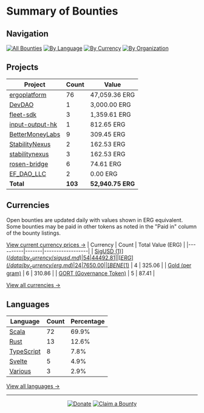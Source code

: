<!-- GENERATED FILE - DO NOT EDIT DIRECTLY -->
<!-- Generated on: 2025-10-18 12:42:29 -->

# Summary of Bounties

## Navigation

[![All Bounties](https://img.shields.io/badge/All%20Bounties-103-blue)](/data/all.md) [![By Language](https://img.shields.io/badge/By%20Language-6-green)](/data/summary.md#languages) [![By Currency](https://img.shields.io/badge/By%20Currency-7-yellow)](/data/summary.md#currencies) [![By Organization](https://img.shields.io/badge/By%20Organization-9-orange)](/data/summary.md#projects)

## Projects

| Project | Count | Value |
|----------|-------|-------|
| [ergoplatform](/data/by_org/ergoplatform.md) | 76 | 47,059.36 ERG |
| [DevDAO](/data/by_org/devdao.md) | 1 | 3,000.00 ERG |
| [fleet-sdk](/data/by_org/fleet-sdk.md) | 3 | 1,359.61 ERG |
| [input-output-hk](/data/by_org/input-output-hk.md) | 1 | 812.65 ERG |
| [BetterMoneyLabs](/data/by_org/bettermoneylabs.md) | 9 | 309.45 ERG |
| [StabilityNexus](/data/by_org/stabilitynexus.md) | 2 | 162.53 ERG |
| [stabilitynexus](/data/by_org/stabilitynexus.md) | 3 | 162.53 ERG |
| [rosen-bridge](/data/by_org/rosen-bridge.md) | 6 | 74.61 ERG |
| [EF_DAO_LLC](/data/by_org/ef_dao_llc.md) | 2 | 0.00 ERG |
| **Total** | **103** | **52,940.75 ERG** |

## Currencies

Open bounties are updated daily with values shown in ERG equivalent. Some bounties may be paid in other tokens as noted in the "Paid in" column of the bounty listings.

[View current currency prices →](/data/currency_prices.md)
| Currency | Count | Total Value (ERG) |
|----------|-------|------------------|
| [SigUSD ($1)](/data/by_currency/sigusd.md) | 54 | 44492.81 |
| [ERG](/data/by_currency/erg.md) | 24 | 7650.00 |
| [BENE ($1)](/data/by_currency/bene.md) | 4 | 325.06 |
| [Gold (per gram)](/data/by_currency/gold.md) | 6 | 310.86 |
| [GORT (Governance Token)](/data/by_currency/gort.md) | 5 | 87.41 |

[View all currencies →](/data/by_currency/)

## Languages

| Language | Count | Percentage |
|----------|-------|------------|
| [Scala](/data/by_language/scala.md) | 72 | 69.9% |
| [Rust](/data/by_language/rust.md) | 13 | 12.6% |
| [TypeScript](/data/by_language/typescript.md) | 8 | 7.8% |
| [Svelte](/data/by_language/svelte.md) | 5 | 4.9% |
| [Various](/data/by_language/various.md) | 3 | 2.9% |

[View all languages →](/data/by_language/)



---

<div align="center">
  <p>
    <a href="../docs/donate.md"><img src="https://img.shields.io/badge/❤️%20Donate-F44336" alt="Donate"></a>
    <a href="../docs/bounty-submission-guide.md#reserving-a-bounty"><img src="https://img.shields.io/badge/🔒%20How%20To%20Claim-4CAF50" alt="Claim a Bounty"></a>
  </p>
</div>


<!-- END OF GENERATED CONTENT -->
